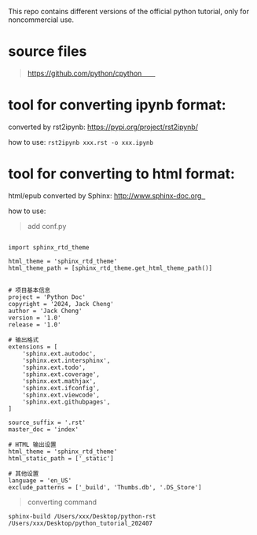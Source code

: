 This repo contains different versions of the official python tutorial, only for noncommercial use.

# source files    
> https://github.com/python/cpython       

# tool for converting ipynb format:   
converted by rst2ipynb: 
https://pypi.org/project/rst2ipynb/

how to use:
```rst2ipynb xxx.rst -o xxx.ipynb```

# tool for converting to html format:  
html/epub converted by Sphinx: 
http://www.sphinx-doc.org  

how to use:      
> add conf.py
```

import sphinx_rtd_theme

html_theme = 'sphinx_rtd_theme'
html_theme_path = [sphinx_rtd_theme.get_html_theme_path()]


# 项目基本信息
project = 'Python Doc'
copyright = '2024, Jack Cheng'
author = 'Jack Cheng'
version = '1.0'
release = '1.0'

# 输出格式
extensions = [
    'sphinx.ext.autodoc',
    'sphinx.ext.intersphinx',
    'sphinx.ext.todo',
    'sphinx.ext.coverage',
    'sphinx.ext.mathjax',
    'sphinx.ext.ifconfig',
    'sphinx.ext.viewcode',
    'sphinx.ext.githubpages',
]

source_suffix = '.rst'
master_doc = 'index'

# HTML 输出设置
html_theme = 'sphinx_rtd_theme'
html_static_path = ['_static']

# 其他设置
language = 'en_US'
exclude_patterns = ['_build', 'Thumbs.db', '.DS_Store']

```

> converting command  
```
sphinx-build /Users/xxx/Desktop/python-rst /Users/xxx/Desktop/python_tutorial_202407
```





